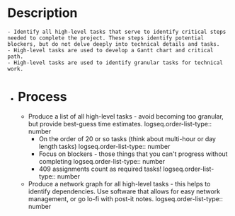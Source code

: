 # Description
	- Identify all high-level tasks that serve to identify critical steps needed to complete the project. These steps identify potential blockers, but do not delve deeply into technical details and tasks.
	- High-level tasks are used to develop a Gantt chart and critical path.
	- High-level tasks are used to identify granular tasks for technical work.
- # Process
	- Produce a list of all high-level tasks - avoid becoming too granular, but provide best-guess time estimates.
	  logseq.order-list-type:: number
		- On the order of 20 or so tasks (think about multi-hour or day length tasks)
		  logseq.order-list-type:: number
		- Focus on blockers - those things that you can't progress without completing
		  logseq.order-list-type:: number
		- 409 assignments count as required tasks!
		  logseq.order-list-type:: number
	- Produce a network graph for all high-level tasks - this helps to identify dependencies. Use software that allows for easy network management, or go lo-fi with post-it notes.
	  logseq.order-list-type:: number